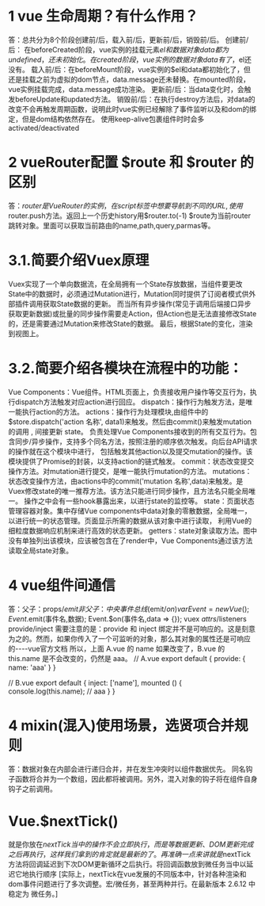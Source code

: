 # 1 vue 生命周期？有什么作用？
答：总共分为8个阶段创建前/后，载入前/后，更新前/后，销毁前/后。
创建前/后： 在beforeCreated阶段，vue实例的挂载元素$el和数据对象data都为undefined，还未初始化。在created阶段，vue实例的数据对象data有了，$el还没有。
载入前/后：在beforeMount阶段，vue实例的$el和data都初始化了，但还是挂载之前为虚拟的dom节点，data.message还未替换。在mounted阶段，vue实例挂载完成，data.message成功渲染。
更新前/后：当data变化时，会触发beforeUpdate和updated方法。
销毁前/后：在执行destroy方法后，对data的改变不会再触发周期函数，说明此时vue实例已经解除了事件监听以及和dom的绑定，但是dom结构依然存在。
使用keep-alive包裹组件时时会多
activated/deactivated

# 2 vueRouter配置 $route 和 $router 的区别
答：$router是VueRouter的实例，在script标签中想要导航到不同的URL,使用$router.push方法。返回上一个历史history用$router.to(-1)
$route为当前router跳转对象。里面可以获取当前路由的name,path,query,parmas等。

# 3.1.简要介绍Vuex原理
Vuex实现了一个单向数据流，在全局拥有一个State存放数据，当组件要更改State中的数据时，必须通过Mutation进行，Mutation同时提供了订阅者模式供外部插件调用获取State数据的更新。
而当所有异步操作(常见于调用后端接口异步获取更新数据)或批量的同步操作需要走Action，但Action也是无法直接修改State的，还是需要通过Mutation来修改State的数据。
最后，根据State的变化，渲染到视图上。

# 3.2.简要介绍各模块在流程中的功能：
Vue Components：Vue组件。HTML页面上，负责接收用户操作等交互行为，执行dispatch方法触发对应action进行回应。
dispatch：操作行为触发方法，是唯一能执行action的方法。
actions：操作行为处理模块,由组件中的$store.dispatch('action 名称', data1)来触发。然后由commit()来触发mutation的调用 , 间接更新 state。
负责处理Vue Components接收到的所有交互行为。包含同步/异步操作，支持多个同名方法，按照注册的顺序依次触发。向后台API请求的操作就在这个模块中进行，
包括触发其他action以及提交mutation的操作。该模块提供了Promise的封装，以支持action的链式触发。
commit：状态改变提交操作方法。对mutation进行提交，是唯一能执行mutation的方法。
mutations：状态改变操作方法，由actions中的commit('mutation 名称',data)来触发。是Vuex修改state的唯一推荐方法。该方法只能进行同步操作，且方法名只能全局唯一。
操作之中会有一些hook暴露出来，以进行state的监控等。
state：页面状态管理容器对象。集中存储Vue components中data对象的零散数据，全局唯一，以进行统一的状态管理。页面显示所需的数据从该对象中进行读取，
利用Vue的细粒度数据响应机制来进行高效的状态更新。
getters：state对象读取方法。图中没有单独列出该模块，应该被包含在了render中，Vue Components通过该方法读取全局state对象。
 
# 4 vue组件间通信
 答：父子：props/$emit 
 	非父子：中央事件总线($emit/$on) var Event=new Vue();Event.$emit(事件名,数据); Event.$on(事件名,data => {});
  vuex
  $attrs/$listeners
  provide/inject 需要注意的是：provide 和 inject 绑定并不是可响应的。这是刻意为之的。然而，如果你传入了一个可监听的对象，那么其对象的属性还是可响应的----vue官方文档
  所以，上面 A.vue 的 name 如果改变了，B.vue 的 this.name 是不会改变的，仍然是 aaa。
  // A.vue
  export default {
    provide: {
      name: 'aaa'
    }
  }

  // B.vue
  export default {
    inject: ['name'],
    mounted () {
      console.log(this.name);  // aaa
    }
  }
    
 
# 4 mixin(混入)使用场景，选贤项合并规则
答：数据对象在内部会进行递归合并，并在发生冲突时以组件数据优先。
同名钩子函数将合并为一个数组，因此都将被调用。另外，混入对象的钩子将在组件自身钩子之前调用。

# Vue.$nextTick()
就是你放在$nextTick 当中的操作不会立即执行，而是等数据更新、DOM更新完成之后再执行，这样我们拿到的肯定就是最新的了。
再准确一点来讲就是$nextTick方法将回调延迟到下次DOM更新循环之后执行。将回调函数放到微任务当中以延迟它地执行顺序
[实际上，nextTick在vue发展的不同版本中，针对各种渲染和dom事件问题进行了多次调整。宏/微任务，甚至两种并行。在最新版本 2.6.12 中稳定为 微任务。]